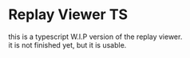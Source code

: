 # Replay Viewer TS

this is a typescript W.I.P version of the replay viewer.  
it is not finished yet, but it is usable.  
